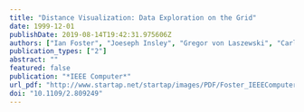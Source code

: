 ```yaml
---
title: "Distance Visualization: Data Exploration on the Grid"
date: 1999-12-01
publishDate: 2019-08-14T19:42:31.975606Z
authors: ["Ian Foster", "Joeseph Insley", "Gregor von Laszewski", "Carl Kesselman", "Marcus Thiebaux"]
publication_types: ["2"]
abstract: ""
featured: false
publication: "*IEEE Computer*"
url_pdf: "http://www.startap.net/startap/images/PDF/Foster_IEEEComputer.pdf"
doi: "10.1109/2.809249"
---
```


